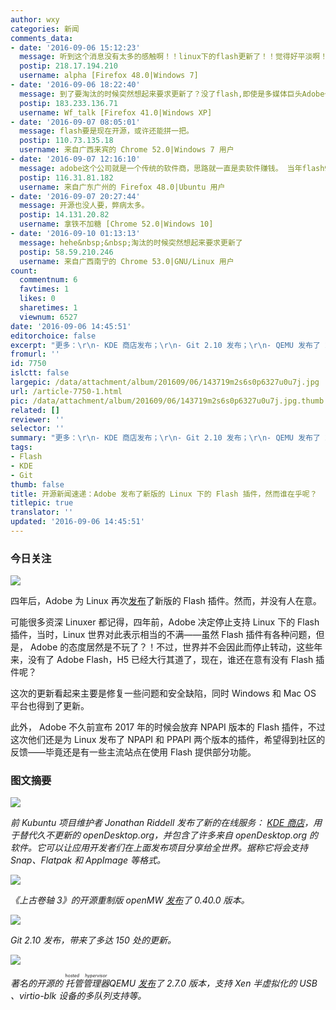 ```yaml
---
author: wxy
categories: 新闻
comments_data:
- date: '2016-09-06 15:12:23'
  message: 听到这个消息没有太多的感触啊！！linux下的flash更新了！！觉得好平淡啊！或许正是“今天你对我爱理不理，明天我让你高攀不起“的节奏啊！！
  postip: 218.17.194.210
  username: alpha [Firefox 48.0|Windows 7]
- date: '2016-09-06 18:22:40'
  message: 到了要淘汰的时候突然想起来要求更新了？没了flash,即使是多媒体巨头Adobe也会伤不起的
  postip: 183.233.136.71
  username: Wf_talk [Firefox 41.0|Windows XP]
- date: '2016-09-07 08:05:01'
  message: flash要是现在开源，或许还能拼一把。
  postip: 110.73.135.18
  username: 来自广西来宾的 Chrome 52.0|Windows 7 用户
- date: '2016-09-07 12:16:10'
  message: adobe这个公司就是一个传统的软件商，思路就一直是卖软件赚钱。 当年flash9出来后那么好的势头，股价蹭蹭涨，最后居然还他妈玩砸了。
  postip: 116.31.81.182
  username: 来自广东广州的 Firefox 48.0|Ubuntu 用户
- date: '2016-09-07 20:27:44'
  message: 开源也没人要，弊病太多。
  postip: 14.131.20.82
  username: 拿铁不加糖 [Chrome 52.0|Windows 10]
- date: '2016-09-10 01:13:13'
  message: hehe&nbsp;&nbsp;淘汰的时候突然想起来要求更新了
  postip: 58.59.210.246
  username: 来自广西南宁的 Chrome 53.0|GNU/Linux 用户
count:
  commentnum: 6
  favtimes: 1
  likes: 0
  sharetimes: 1
  viewnum: 6527
date: '2016-09-06 14:45:51'
editorchoice: false
excerpt: "更多：\r\n- KDE 商店发布；\r\n- Git 2.10 发布；\r\n- QEMU 发布了 2.7.0。"
fromurl: ''
id: 7750
islctt: false
largepic: /data/attachment/album/201609/06/143719m2s6s0p6327u0u7j.jpg
url: /article-7750-1.html
pic: /data/attachment/album/201609/06/143719m2s6s0p6327u0u7j.jpg.thumb.jpg
related: []
reviewer: ''
selector: ''
summary: "更多：\r\n- KDE 商店发布；\r\n- Git 2.10 发布；\r\n- QEMU 发布了 2.7.0。"
tags:
- Flash
- KDE
- Git
thumb: false
title: 开源新闻速递：Adobe 发布了新版的 Linux 下的 Flash 插件，然而谁在乎呢？
titlepic: true
translator: ''
updated: '2016-09-06 14:45:51'
---
```


### 今日关注


![](/data/attachment/album/201609/06/143719m2s6s0p6327u0u7j.jpg)


四年后，Adobe 为 Linux 再次[发布](https://blogs.adobe.com/flashplayer/2016/08/beta-news-flash-player-npapi-for-linux.html#sthash.jPTGCid2.dpbs)了新版的 Flash 插件。然而，并没有人在意。


可能很多资深 Linuxer 都记得，四年前，Adobe 决定停止支持 Linux 下的 Flash 插件，当时，Linux 世界对此表示相当的不满——虽然 Flash 插件有各种问题，但是， Adobe 的态度居然是不玩了？！不过，世界并不会因此而停止转动，这些年来，没有了 Adobe Flash，H5 已经大行其道了，现在，谁还在意有没有 Flash 插件呢？


这次的更新看起来主要是修复一些问题和安全缺陷，同时 Windows 和 Mac OS 平台也得到了更新。 


此外， Adobe 不久前宣布 2017 年的时候会放弃 NPAPI 版本的 Flash 插件，不过这次他们还是为 Linux 发布了 NPAPI 和 PPAPI 两个版本的插件，希望得到社区的反馈——毕竟还是有一些主流站点在使用 Flash 提供部分功能。


### 图文摘要


![](/data/attachment/album/201609/06/142153iixes720ekctjuu0.jpg)


*前 Kubuntu 项目维护者 Jonathan Riddell 发布了新的在线服务： [KDE 商店](https://store.kde.org/)，用于替代久不更新的 openDesktop.org，并包含了许多来自 openDesktop.org 的软件。它可以让应用开发者们在上面发布项目分享给全世界。据称它将会支持 Snap、Flatpak 和 AppImage 等格式。*


![](/data/attachment/album/201609/06/135845bla3gng5fhhxet3f.jpg)


*《上古卷轴 3》的开源重制版 openMW [发布](https://openmw.org/2016/openmw-0-40-0-released/)了 0.40.0 版本。*


*![](/data/attachment/album/201609/06/140825mp3jxixydzyp014d.jpg)*


*Git 2.10 发布，带来了多达 150 处的更新。*


![](/data/attachment/album/201609/06/141322z1ibnvbz69fi9ibs.jpg)


*著名的开源的<ruby> 托管管理器 <rp>  （ </rp> <rt>  hosted hypervisor </rt> <rp>  ） </rp></ruby> QEMU [发布](http://lists.nongnu.org/archive/html/qemu-devel/2016-09/msg00273.html)了 2.7.0 版本，支持 Xen 半虚拟化的 USB 、virtio-blk 设备的多队列支持等。*